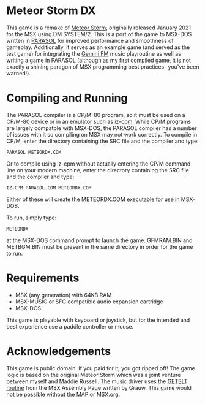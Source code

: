 # Meteor Storm DX
This game is a remake of [Meteor Storm](https://thenetworknomad.itch.io/meteor-storm), originally released January 2021 for the MSX using DM SYSTEM/2. This is a port of the game to MSX-DOS written in [PARASOL](http://www.cpm.z80.de/develop.htm) for improved performance and smoothness of gameplay. Additionally, it serves as an example game (and served as the test game) for integrating the [Gemini FM](https://github.com/TheNetNomad/Gemini-FM) music playroutine as well as writing a game in PARASOL (although as my first compiled game, it is not exactly a shining paragon of MSX programming best practices- you've been warned!).

# Compiling and Running
The PARASOL compiler is a CP/M-80 program, so it must be used on a CP/M-80 device or in an emulator such as [iz-cpm](https://github.com/ivanizag/iz-cpm). While CP/M programs are largely compatble with MSX-DOS, the PARASOL compiler has a number of issues with it so compiling on MSX may not work correctly. To compile in CP/M, enter the directory containing the SRC file and the compiler and type:

`PARASOL METEORDX.COM`

Or to compile using iz-cpm without actually entering the CP/M command line on your modern machine, enter the directory containing the SRC file and the compiler and type:

`IZ-CPM PARASOL.COM METEORDX.COM`

Either of these will create the METEORDX.COM executable for use in MSX-DOS. 

To run, simply type:

`METEORDX` 

at the MSX-DOS command prompt to launch the game. GFMRAM.BIN and METBGM.BIN must be present in the same directory in order for the game to run.

# Requirements 
- MSX (any generation) with 64KB RAM
- MSX-MUSIC or SFG compatible audio expansion cartridge
- MSX-DOS

This game is playable with keyboard or joystick, but for the intended and best experience use a paddle controller or mouse.

# Acknowledgements
This game is public domain. If you paid for it, you got ripped off! The game logic is based on the original Meteor Storm which was a joint venture between myself and Maddie Russell. The music driver uses the [GETSLT routine](http://map.grauw.nl/sources/getslot.php) from the MSX Assembly Page written by Grauw. This game would not be possible without the MAP or MSX.org.
